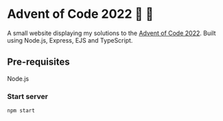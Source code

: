 # Advent of Code 2022 :christmas_tree: :santa:

A small website displaying my solutions to the [Advent of Code 2022](https://adventofcode.com/2022). Built using Node.js, Express, EJS and TypeScript.

## Pre-requisites

Node.js

### Start server

`npm start`
